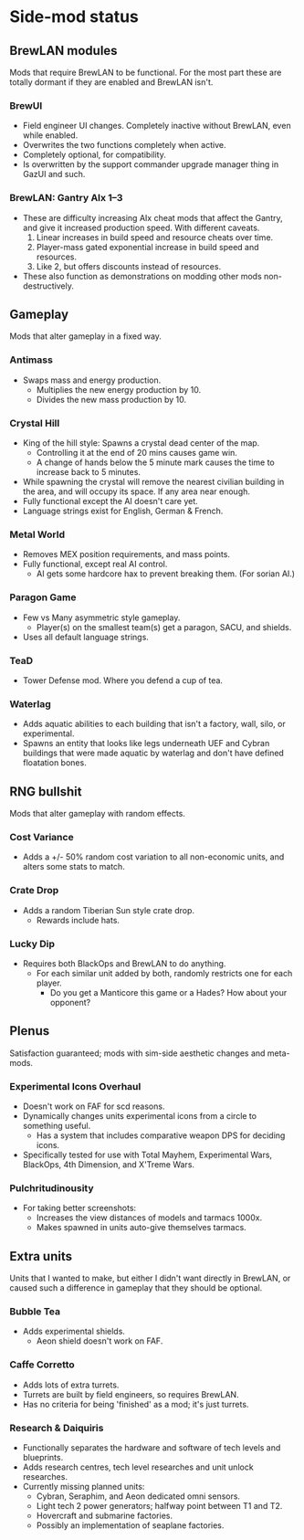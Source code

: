 # Side-mod status

## BrewLAN modules
Mods that require BrewLAN to be functional. For the most part these are totally dormant if they are enabled and BrewLAN isn't.

### BrewUI
* Field engineer UI changes. Completely inactive without BrewLAN, even while enabled.
* Overwrites the two functions completely when active.
* Completely optional, for compatibility.
* Is overwritten by the support commander upgrade manager thing in GazUI and such.

### BrewLAN: Gantry AIx 1–3
* These are difficulty increasing AIx cheat mods that affect the Gantry, and give it increased production speed. With different caveats.
  1. Linear increases in build speed and resource cheats over time.
  2. Player-mass gated exponential increase in build speed and resources.
  3. Like 2, but offers discounts instead of resources.
* These also function as demonstrations on modding other mods non-destructively.

## Gameplay
Mods that alter gameplay in a fixed way.

### Antimass
* Swaps mass and energy production.
  * Multiplies the new energy production by 10.
  * Divides the new mass production by 10.

### Crystal Hill
* King of the hill style: Spawns a crystal dead center of the map.
  * Controlling it at the end of 20 mins causes game win.
  * A change of hands below the 5 minute mark causes the time to increase back to 5 minutes.
* While spawning the crystal will remove the nearest civilian building in the area, and will occupy its space. If any area near enough.
* Fully functional except the AI doesn't care yet.
* Language strings exist for English, German & French.

### Metal World
* Removes MEX position requirements, and mass points.
* Fully functional, except real AI control.
  * AI gets some hardcore hax to prevent breaking them. (For sorian AI.)

### Paragon Game
* Few vs Many asymmetric style gameplay.
  * Player(s) on the smallest team(s) get a paragon, SACU, and shields.
* Uses all default language strings.

### TeaD
* Tower Defense mod. Where you defend a cup of tea.

### Waterlag
* Adds aquatic abilities to each building that isn't a factory, wall, silo, or experimental.
* Spawns an entity that looks like legs underneath UEF and Cybran buildings that were made aquatic by waterlag and don't have defined floatation bones.

## RNG bullshit
Mods that alter gameplay with random effects.

### Cost Variance
* Adds a +/- 50% random cost variation to all non-economic units, and alters some stats to match.

### Crate Drop
* Adds a random Tiberian Sun style crate drop.
  * Rewards include hats.

### Lucky Dip
* Requires both BlackOps and BrewLAN to do anything.
  * For each similar unit added by both, randomly restricts one for each player.
    * Do you get a Manticore this game or a Hades? How about your opponent?

## Plenus
Satisfaction guaranteed; mods with sim-side aesthetic changes and meta-mods.

### Experimental Icons Overhaul
* Doesn't work on FAF for scd reasons.
* Dynamically changes units experimental icons from a circle to something useful.
  * Has a system that includes comparative weapon DPS for deciding icons.
* Specifically tested for use with Total Mayhem, Experimental Wars, BlackOps, 4th Dimension, and X'Treme Wars.

### Pulchritudinousity
* For taking better screenshots:
  * Increases the view distances of models and tarmacs 1000x.
  * Makes spawned in units auto-give themselves tarmacs.

## Extra units
Units that I wanted to make, but either I didn't want directly in BrewLAN, or caused such a difference in gameplay that they should be optional.

### Bubble Tea
* Adds experimental shields.
  * Aeon shield doesn't work on FAF.

### Caffe Corretto
* Adds lots of extra turrets.
* Turrets are built by field engineers, so requires BrewLAN.
* Has no criteria for being 'finished' as a mod; it's just turrets.

### Research & Daiquiris
* Functionally separates the hardware and software of tech levels and blueprints.
* Adds research centres, tech level researches and unit unlock researches.
* Currently missing planned units:
  * Cybran, Seraphim, and Aeon dedicated omni sensors.
  * Light tech 2 power generators; halfway point between T1 and T2.
  * Hovercraft and submarine factories.
  * Possibly an implementation of seaplane factories.
